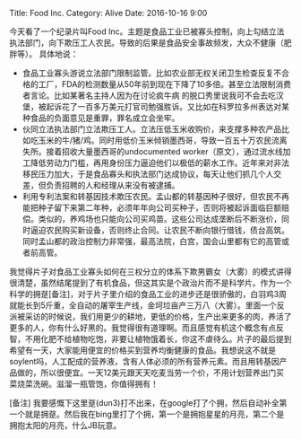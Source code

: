 Title: Food Inc.
Category: Alive
Date: 2016-10-16 9:00

今天看了一个纪录片叫Food Inc。主题是食品工业已被寡头控制，向上勾结立法执法部门，向下欺压工人农民。导致的后果是食品安全事故频发，大众不健康（肥胖等）。
具体地说：

* 食品工业寡头游说立法部门限制监管。比如农业部无权关闭卫生检查反复不合格的工厂，FDA的检测数量从50年前到现在下降了10多倍。甚至立法限制消费者言论。比如某著名主持人因为在讨论疯牛病 的脱口秀里说我可不会去吃汉堡，被起诉花了一百多万美元打官司勉强胜诉。又比如在科罗拉多州表达对某种食品的负面意见是重罪，罪名成立会坐牢。
* 伙同立法执法部门立法欺压工人。立法压低玉米收购价，来支撑多种农产品比如吃玉米的牛/猪/鸡。同时用低价玉米倾销墨西哥，导致一百五十万农民流离失所。接着招收大量墨西哥的undocumented worker（原文），通过流水线加工降低劳动力门槛，再用身份压力逼迫他们以极低的薪水工作。近年来对非法移民压力加大，于是食品寡头和执法部门达成协议，每天让他们抓几个人交差，但负责招聘的人和经理从来没有被逮捕。
* 利用专利法案和转基因技术欺压农民。孟山都的转基因种子很好，但农民不再能把种子留下来第二年种，必须年年向公司买种子，否则将被起诉面临巨额赔偿。类似的，养鸡场也只能向公司买鸡苗。这些公司达成垄断后不断涨价，同时逼迫农民购买新设备，否则终止合同。让农民不断向银行借钱，债台高筑。同时孟山都的政治控制力非常强，最高法院，白宫，国会山里都有它的高管或者前高管。

我觉得片子对食品工业寡头如何在三权分立的体系下欺男霸女（大雾）的模式讲得很清楚，虽然结尾提到了有机食品，但这其实是个政治片而不是科学片。作为一个科学的拥趸[备注]，对于片子里介绍的食品工业的进步还是很骄傲的，白羽鸡3周就能长到5斤重，全自动的屠宰生产线，金坷垃亩产三万八（大雾）。里面一个反派被采访的时候说，我们用更少的耕地，更低的价格，生产出来更多的肉，养活了更多的人，你有什么好黑的。我觉得很有道理啊。而且感觉有机这个概念有点反智，不用化肥不给植物吃饱，非要让植物饿着长，你这不虐待么。片子的最后提到希望有一天，大家能用便宜的价格买到营养均衡健康的食品。我想说这不就是soylent吗，人工配成的营养液，含有人体必须的所有营养元素。而且用转基因产品做的，所以很便宜。一天12美元跟天天吃麦当劳一个价，不用计划营养出门买菜烧菜洗碗。滋溜一瓶管饱，你值得拥有！

[备注] 我要感慨下这里趸(dun3)打不出来，在google打了个拥，然后自动补全第一个就是拥趸。然后我在bing里打了个拥，第一个是拥抱星星的月亮，第二个是拥抱太阳的月亮，什么JB玩意。
